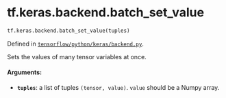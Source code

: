 <div itemscope itemtype="http://developers.google.com/ReferenceObject">
<meta itemprop="name" content="tf.keras.backend.batch_set_value" />
<meta itemprop="path" content="Stable" />
</div>

# tf.keras.backend.batch_set_value

``` python
tf.keras.backend.batch_set_value(tuples)
```



Defined in [`tensorflow/python/keras/backend.py`](/code/stable/tensorflow/python/keras/backend.py).

Sets the values of many tensor variables at once.

#### Arguments:

* <b>`tuples`</b>: a list of tuples `(tensor, value)`.
        `value` should be a Numpy array.